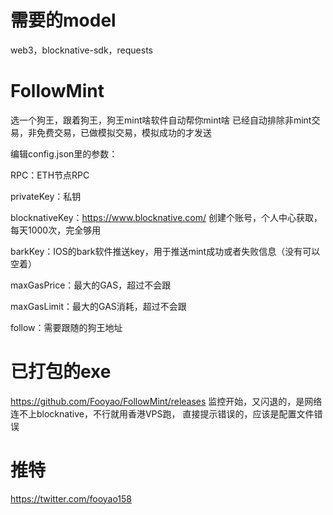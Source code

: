 # 需要的model
web3，blocknative-sdk，requests


# FollowMint

选一个狗王，跟着狗王，狗王mint啥软件自动帮你mint啥
已经自动排除非mint交易，非免费交易，已做模拟交易，模拟成功的才发送


编辑config.json里的参数：

RPC：ETH节点RPC

privateKey：私钥

blocknativeKey：https://www.blocknative.com/  创建个账号，个人中心获取，每天1000次，完全够用

barkKey：IOS的bark软件推送key，用于推送mint成功或者失败信息（没有可以空着）

maxGasPrice：最大的GAS，超过不会跟

maxGasLimit：最大的GAS消耗，超过不会跟

follow：需要跟随的狗王地址

# 已打包的exe
https://github.com/Fooyao/FollowMint/releases
监控开始，又闪退的，是网络连不上blocknative，不行就用香港VPS跑，
直接提示错误的，应该是配置文件错误

# 推特
https://twitter.com/fooyao158
